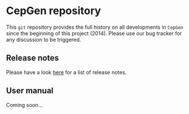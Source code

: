 # CepGen repository

This `git` repository provides the full history on all developments in `CepGen` since the beginning of this project (2014).
Please use our bug tracker for any discussion to be triggered.

## Release notes

Please have a look [here](release-notes.md) for a list of release notes.

## User manual

Coming soon...

